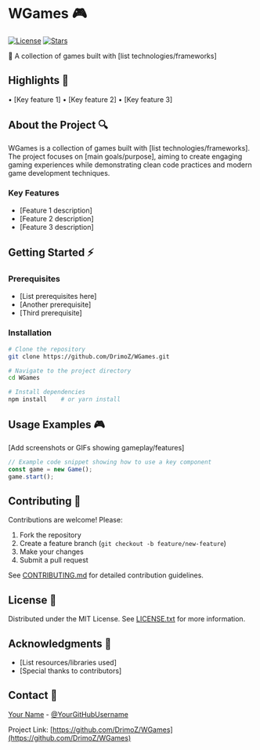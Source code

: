 # WGames 🎮

[![License](https://img.shields.io/github/license/DrimoZ/WGames)](LICENSE)
[![Stars](https://img.shields.io/github/stars/DrimoZ/WGames)](https://github.com/DrimoZ/WGames/stargazers)

🎯 A collection of games built with [list technologies/frameworks]

## Highlights 🌟

• [Key feature 1]
• [Key feature 2]
• [Key feature 3]

## About the Project 🔍

WGames is a collection of games built with [list technologies/frameworks]. The project focuses on [main goals/purpose], aiming to create engaging gaming experiences while demonstrating clean code practices and modern game development techniques.

### Key Features

* [Feature 1 description]
* [Feature 2 description]
* [Feature 3 description]

## Getting Started ⚡

### Prerequisites

* [List prerequisites here]
* [Another prerequisite]
* [Third prerequisite]

### Installation

```bash
# Clone the repository
git clone https://github.com/DrimoZ/WGames.git

# Navigate to the project directory
cd WGames

# Install dependencies
npm install    # or yarn install
```

## Usage Examples 🎮

[Add screenshots or GIFs showing gameplay/features]

```javascript
// Example code snippet showing how to use a key component
const game = new Game();
game.start();
```

## Contributing 🤝

Contributions are welcome! Please:

1. Fork the repository
2. Create a feature branch (`git checkout -b feature/new-feature`)
3. Make your changes
4. Submit a pull request

See [CONTRIBUTING.md](CONTRIBUTING.md) for detailed contribution guidelines.

## License 📜

Distributed under the MIT License. See [LICENSE.txt](LICENSE.txt) for more information.

## Acknowledgments 🙏

* [List resources/libraries used]
* [Special thanks to contributors]

## Contact 📧

[Your Name](mailto:your.email@example.com) - [@YourGitHubUsername](https://github.com/DrimoZ)

Project Link: [https://github.com/DrimoZ/WGames](https://github.com/DrimoZ/WGames)